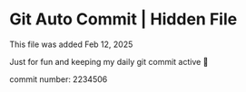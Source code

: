# Git Auto Commit | Hidden File

This file was added Feb 12, 2025

Just for fun and keeping my daily git commit active 🤪

commit number: 2234506
